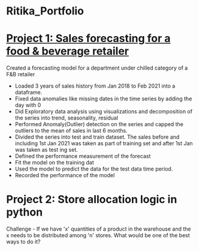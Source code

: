 # **Ritika_Portfolio**

# [Project 1: Sales forecasting for a food & beverage retailer](https://github.com/ritikatiwarii/food_retail_forecasting)
Created a forecasting model for a department under chilled category of a F&B retailer
* Loaded 3 years of sales history from Jan 2018 to Feb 2021 into a dataframe.
* Fixed data anomalies like missing dates in the time series by adding the day with 0
* Did Exploratory data analysis using visualizations and decomposition of the series into trend, seasonality, residual
* Performed Anomaly(Outlier) detection on the series and capped the outliers to the mean of sales in last 6 months. 
* Divided the series into test and train dataset. The sales before and including 1st Jan 2021 was taken as part of training set and after 1st Jan was taken as test ing set. 
* Defined the performance measurement of the forecast
* Fit the model on the training dat
* Used the model to predict the data for the test data time period. 
* Recorded the performance of the model

# **Project 2: Store allocation logic in python**
Challenge - If we have 'x' quantities of a product in the warehouse and the x needs to be distributed among 'n' stores. What would be one of the best ways to do it?

